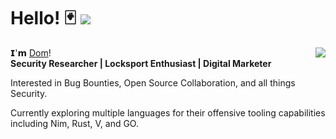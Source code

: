 # Hello! 🃏 ![](https://komarev.com/ghpvc/?username=dom-sec)

<p><img align="right" src="https://github-readme-stats.vercel.app/api?username=dom-sec&count_private=true&show_icons=true&theme=onedark"></p>

𝗜'𝗺 [Dom](https://github.com/dom-sec)! 
<br>
<b>Security Researcher | Locksport Enthusiast | Digital Marketer</b> 
<br>


Interested in Bug Bounties, Open Source Collaboration, and all things Security. 

Currently exploring multiple languages for their offensive tooling capabilities
including Nim, Rust, V, and GO.






